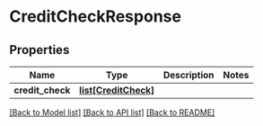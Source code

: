 # CreditCheckResponse

## Properties
Name | Type | Description | Notes
------------ | ------------- | ------------- | -------------
**credit_check** | [**list[CreditCheck]**](CreditCheck.md) |  | 

[[Back to Model list]](../README.md#documentation-for-models) [[Back to API list]](../README.md#documentation-for-api-endpoints) [[Back to README]](../README.md)


